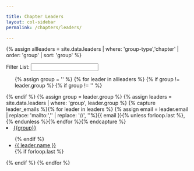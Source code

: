 ```yaml
---

title: Chapter Leaders
layout: col-sidebar
permalink: /chapters/leaders/

---
```


{% assign allleaders = site.data.leaders | where: 'group-type','chapter' | order: 'group' | sort: 'group' %}
<p>
<div>
<label for='leaders-filter'>Filter List:</label>
<input type='text' id='leaders-filter'>
</div>
<section id='leaders-list'>
<ul>
  {% assign group = '' %}
  {% for leader in allleaders %}
    {% if group != leader.group %}
      {% if group != '' %}
      </ul>
      {% endif %}
      {% assign group = leader.group %}
      {% assign leaders = site.data.leaders | where: 'group', leader.group %}
      {% capture leader_emails %}{% for leader in leaders %} {% assign email = leader.email | replace: 'mailto:','' | replace: '//', ''%}{{ email }}{% unless forloop.last %},{% endunless %}{% endfor %}{% endcapture %}
      <li><a href="{{leader.group_url}}">{{group}}</a><a href='mailto:{{leader_emails | strip}}' style='padding-left:1em;' title='Mail the leaders'><i class="fa fa-envelope" style='color:lightblue;'></i></a></li>
      <ul>
    {% endif %}
    <li><a href='mailto:{{ leader.email | replace: "mailto://", "mailto:" }}' target="_blank">{{ leader.name }}</a></li>
    {% if forloop.last %}
    </ul>
    {% endif %}
  {% endfor %}
</ul>
</section>

<script type='text/javascript'>
    var all = "{{ allleaders | jsonify | replace: '"', '\"' }}";
    var leaders = JSON.parse(all);
    leaders = leaders.sort(function (a, b) {
      if(a.group > b.group) 
        return 1;
      else if(b.group > a.group)
        return -1;
      else
        return 0; 
    });

    function getLeaderEmailsForGroup(inleaders, group_name){
        var emails = 'mailto:';
        for(x = 0; x < inleaders.length; x++)
        {
          if(inleaders[x].group == group_name)
          {
            emails += inleaders[x].email.replace('mailto://','').replace('mailto:','');
            emails += ",";
          }
        }
        emails = emails.substring(0, emails.length - 1);
        return emails;
    }

    $("#leaders-filter").keyup(function(e) {
     var code = e.keyCode ? e.keyCode : e.which;
     
     if (code == 13) {  // Enter keycode
         var filter = $('#leaders-filter').val();
         filter = filter.toLowerCase();
         var fleaders = []; 
         
          for(i = 0; i < leaders.length; i++){
            var group = leaders[i].group.toLowerCase();
            var email = leaders[i].email.toLowerCase();
            var name = leaders[i].name.toLowerCase();
            if(filter == '' || group.indexOf(filter) > -1 || email.indexOf(filter) > -1 || name.indexOf(filter) > -1)
            {
               fleaders.push(leaders[i]);
            }
          }
         var html = "<ul>";
         var group = '';
         for(i = 0; i < fleaders.length; i++){
            email = fleaders[i].email;
            name = fleaders[i].name;
            if(group != fleaders[i].group)
            {
              if(group != '')
                html += "</ul>";

              group = fleaders[i].group;
              group_url = fleaders[i].group_url;
              emails = getLeaderEmailsForGroup(fleaders, group);
              html += "<li><a href='" + group_url + "'>";
              html += group + "</a><a href='" + emails;
              html += "' style='padding-left:1em;' title='Mail the leaders'><i class='fa fa-envelope' style='color:lightblue;'></i></a></li>";
              html += '<ul>';
            }
            html += "<li><a href='" + email + "' target=\"_blank\">" + name + "</a></li>";
         }
         html += "</ul>";
         $('#leaders-list').html(html);
       }
   });
</script>
